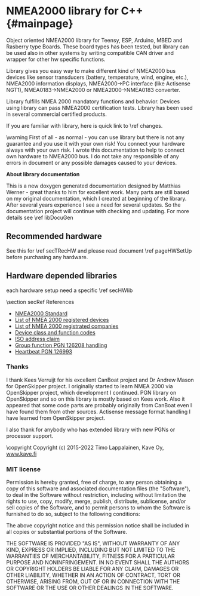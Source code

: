 # NMEA2000 library for C++ {#mainpage}
  
Object oriented NMEA2000 library for Teensy, ESP, Arduino, MBED and Rasberry type Boards.
These board types has been tested, but library can be used also in other systems by writing
compatible CAN driver and wrapper for other hw specific functions.

Library gives you easy way to make different kind of NMEA2000 bus devices like
sensor transducers (battery, temperature, wind, engine, etc.), NMEA2000 information displays,
NMEA2000->PC interface (like Actisense NGT1), NMEA0183->NMEA2000 or NMEA2000->NMEA0183 converter.

Library fulfills NMEA 2000 mandatory functions and behavior. Devices using library can pass NMEA2000
certification tests. Library has been used in several commercial certified products.

If you are familiar with library, here is quick link to \ref changes.

\warning
First of all - as normal - you can use library but there is not any guarantee and you use it with your own risk!
You connect your hardware always with your own risk. I wrote this documentation to help to
connect own hardware to NMEA2000 bus. I do not take any responsible of any errors in document
or any possible damages caused to your devices.

**About library documentation**

This is a new doxygen generated documentation designed by Matthias Werner - great thanks to him for excellent work. Many parts are still based on my original documentation, which I created at beginning of the library. After several years experience I see a need for several updates. So the documentation project will continue with checking and updating. For more details see \ref libDocuGen

## Recommended hardware

See this for \ref secTRecHW and please read document \ref pageHWSetUp before purchasing any hardware.

## Hardware depended libraries

each hardware setup need a specific \ref secHWlib

\section secRef References

- [NMEA2000 Standard](https://nmea.org/content/STANDARDS/NMEA_2000)
- [List of NMEA 2000 registered devices](https://www.nmea.org/Assets/20190614%200183%20manufacturer%20codes.pdf)
- [List of NMEA 2000 registrated companies](https://www.nmea.org/Assets/20140109%20nmea-2000-corrigendum-tc201401031%20pgn%20126208.pdf)
- [Device class and function codes](http://www.nmea.org/Assets/20120726%20nmea%202000%20class%20&%20function%20codes%20v%202.00.pdf)
- [ISO address claim](http://www.nmea.org/Assets/20140710%20nmea-2000-060928%20iso%20address%20claim%20pgn%20corrigendum.pdf)
- [Group function PGN 126208 handling](https://www.nmea.org/Assets/20140109%20nmea-2000-corrigendum-tc201401031%20pgn%20126208.pdf)
- [Heartbeat PGN 126993](https://www.nmea.org/Assets/20140102%20nmea-2000-126993%20heartbeat%20pgn%20corrigendum.pdf)

### Thanks

I thank Kees Verruijt for his excellent CanBoat project and Dr Andrew Mason for
OpenSkipper project.  I originally started to learn NMEA 2000 via OpenSkipper
project, which development I continued.  PGN library on OpenSkipper and so on
this library is mostly based on Kees work. Also it appeared that some code
parts are probably originally from CanBoat even I have found them from other
sources.  Actisense message format handling I have learned from OpenSkipper
project.

I also thank for anybody who has extended library with new PGNs or processor
support.

\copyright Copyright (c) 2015-2022 Timo Lappalainen, Kave Oy, www.kave.fi

### MIT license

Permission is hereby granted, free of charge, to any person obtaining a copy of
this software and associated documentation files (the "Software"), to deal in
the Software without restriction, including without limitation the rights to
use, copy, modify, merge, publish, distribute, sublicense, and/or sell copies
of the Software, and to permit persons to whom the Software is furnished to do
so, subject to the following conditions:

The above copyright notice and this permission notice shall be included in all
copies or substantial portions of the Software.

THE SOFTWARE IS PROVIDED "AS IS", WITHOUT WARRANTY OF ANY KIND, EXPRESS OR
IMPLIED, INCLUDING BUT NOT LIMITED TO THE WARRANTIES OF MERCHANTABILITY,
FITNESS FOR A PARTICULAR PURPOSE AND NONINFRINGEMENT. IN NO EVENT SHALL THE
AUTHORS OR COPYRIGHT HOLDERS BE LIABLE FOR ANY CLAIM, DAMAGES OR OTHER
LIABILITY, WHETHER IN AN ACTION OF CONTRACT, TORT OR OTHERWISE, ARISING FROM,
OUT OF OR IN CONNECTION WITH THE SOFTWARE OR THE USE OR OTHER DEALINGS IN THE
SOFTWARE.
